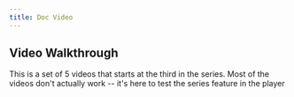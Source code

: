```yaml
---
title: Doc Video
---
```


## Video Walkthrough

This is a set of 5 videos that starts at the third in the series.
Most of the videos don't actually work -- it's here to test the series feature in the player

<doc-video playback-id="ADl6wSlpxTpJKym2OhPd2TQsB64nW01x5dygkSEAfNdU" name="Video pt 1: Tutorial">
  <doc-video-prev playback-id="foobarbaz" name="Video pt -1"></doc-video-next>
  <doc-video-prev playback-id="fizzbuzz" name="Video pt 0"></doc-video-next>
  <doc-video-next playback-id="uEucxWZZUxE9BAa02DH00w8C6d89viqBYd4nHU02NFFi7c" name="Video pt 2"></doc-video-next>
  <doc-video-next playback-id="ZqjJbownz016Af48YXjrCE02uqdtdGm8HSUulTNAjZyNg" name="Video pt 3"></doc-video-next>
</doc-video>
